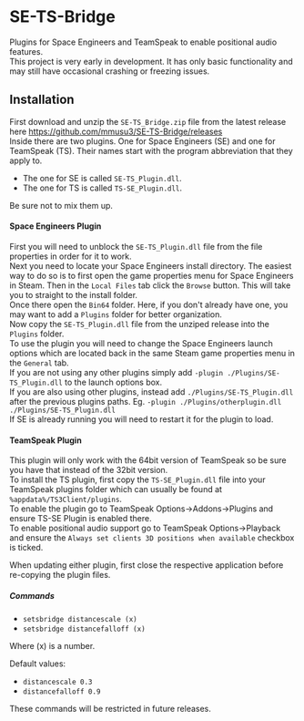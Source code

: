 # SE-TS-Bridge
Plugins for Space Engineers and TeamSpeak to enable positional audio features.  
This project is very early in development. It has only basic functionality and may still have occasional crashing or freezing issues.  

## Installation
First download and unzip the `SE-TS_Bridge.zip` file from the latest release here https://github.com/mmusu3/SE-TS-Bridge/releases  
Inside there are two plugins. One for Space Engineers (SE) and one for TeamSpeak (TS). Their names start with the program abbreviation that they apply to.  
- The one for SE is called `SE-TS_Plugin.dll`.
- The one for TS is called `TS-SE_Plugin.dll`.

Be sure not to mix them up.  

#### Space Engineers Plugin
First you will need to unblock the `SE-TS_Plugin.dll` file from the file properties in order for it to work.  
Next you need to locate your Space Engineers install directory. The easiest way to do so is to first open the game properties menu for Space Engineers in Steam. Then in the `Local Files` tab click the `Browse` button. This will take you to straight to the install folder.  
Once there open the `Bin64` folder. Here, if you don't already have one, you may want to add a `Plugins` folder for better organization.  
Now copy the `SE-TS_Plugin.dll` file from the unziped release into the `Plugins` folder.  
To use the plugin you will need to change the Space Engineers launch options which are located back in the same Steam game properties menu in the `General` tab.  
If you are not using any other plugins simply add `-plugin ./Plugins/SE-TS_Plugin.dll` to the launch options box.  
If you are also using other plugins, instead add `./Plugins/SE-TS_Plugin.dll` after the previous plugins paths. Eg. `-plugin ./Plugins/otherplugin.dll ./Plugins/SE-TS_Plugin.dll`  
If SE is already running you will need to restart it for the plugin to load.  

#### TeamSpeak Plugin
This plugin will only work with the 64bit version of TeamSpeak so be sure you have that instead of the 32bit version.  
To install the TS plugin, first copy the `TS-SE_Plugin.dll` file into your TeamSpeak plugins folder which can usually be found at `%appdata%/TS3Client/plugins`.  
To enable the plugin go to TeamSpeak Options->Addons->Plugins and ensure TS-SE Plugin is enabled there.  
To enable positional audio support go to TeamSpeak Options->Playback and ensure the `Always set clients 3D positions when available` checkbox is ticked.  

When updating either plugin, first close the respective application before re-copying the plugin files.  

##### Commands
* `setsbridge distancescale (x)`
* `setsbridge distancefalloff (x)`

Where (x) is a number.

Default values:  
* `distancescale 0.3`
* `distancefalloff 0.9`

These commands will be restricted in future releases.
